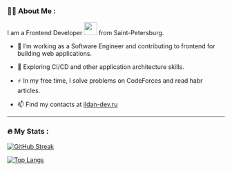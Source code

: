 ### :man_technologist: About Me :
I am a Frontend Developer <img src="https://media.giphy.com/media/WUlplcMpOCEmTGBtBW/giphy.gif" width="30"> from Saint-Petersburg.
- :telescope: I’m working as a Software Engineer and contributing to frontend for building web applications.

- :seedling: Exploring CI/CD and other application architecture skills.

- :zap: In my free time, I solve problems on CodeForces and read habr articles.

- :mailbox: Find my contacts at [ildan-dev.ru](https://ildan-dev.ru)

---

### :fire: My Stats :
[![GitHub Streak](http://github-readme-streak-stats.herokuapp.com?user=stormrage-web&theme=dark&background=000000)](https://git.io/streak-stats)

[![Top Langs](https://stats-xoz5-9p3ok882i-stormrage-web.vercel.app/api/top-langs/?layout=compact&username=stormrage-web&theme=vision-friendly-dark)](https://github.com/anuraghazra/github-readme-stats)
